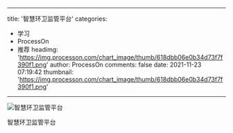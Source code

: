 
---
title: '智慧环卫监管平台'
categories: 
 - 学习
 - ProcessOn
 - 推荐
headimg: 'https://img.processon.com/chart_image/thumb/618dbb06e0b34d73f7f390f1.png'
author: ProcessOn
comments: false
date: 2021-11-23 07:19:42
thumbnail: 'https://img.processon.com/chart_image/thumb/618dbb06e0b34d73f7f390f1.png'
---

<div>   
<img class="thumb" alt="智慧环卫监管平台" src="https://img.processon.com/chart_image/thumb/618dbb06e0b34d73f7f390f1.png" referrerpolicy="no-referrer">
<p>智慧环卫监管平台</p>  
</div>
            